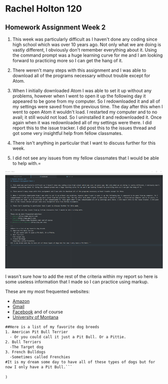# Rachel Holton 120
## Homework Assignment Week 2

1. This week was particularly difficult as I haven't done any coding since high school which was over 10 years ago. Not only what we are doing is vastly different, I obviously don't remember everything about it. Using the command prompt was a huge learning curve for me and I am looking forward to practicing more so I can get the hang of it.

2. There weren't many steps with this assignment and I was able to download all of the programs necessary without trouble except for Atom.

3. When I initially downloaded Atom I was able to set it up without any problems, however when I went to open it up the following day it appeared to be gone from my computer. So I redownloaded it and all of my settings were saved from the previous time. The day after this when I went to open Atom it wouldn't load. I restarted my computer and to no avail; it still would not load. So I uninstalled it and redownloaded it. Once again when it was redownloaded all of my settings were there. I did report this to the issue tracker. I did post this to the issues thread and got some very insightful help from fellow classmates.

4. There isn't anything in particular that I want to discuss further for this week.

5. I did not see any issues from my fellow classmates that I would be able to help with.=

![Image of my editor](Capture.PNG)

I wasn't sure how to add the rest of the criteria within my report so here is some useless information that I made so I can practice using markup.

These are my most frequented websites:
- [Amazon](http://www.amazon.com)
- [Gmail](http://www.gmail.com)
- [Facebook](http://www.facebook.com) and of course
- [University of Montana](http://my.umt.edu)

```
##Here is a list of my favorite dog breeds
1. American Pit Bull Terrier
  - Or you could call it just a Pit Bull. Or a Pittie.
2. Bull Terriers
  -The Target dog
3. French Bulldogs
  -Sometimes called Frenchies
#It is my dream some day to have all of these types of dogs but for now I only have a Pit Bull.```

)
